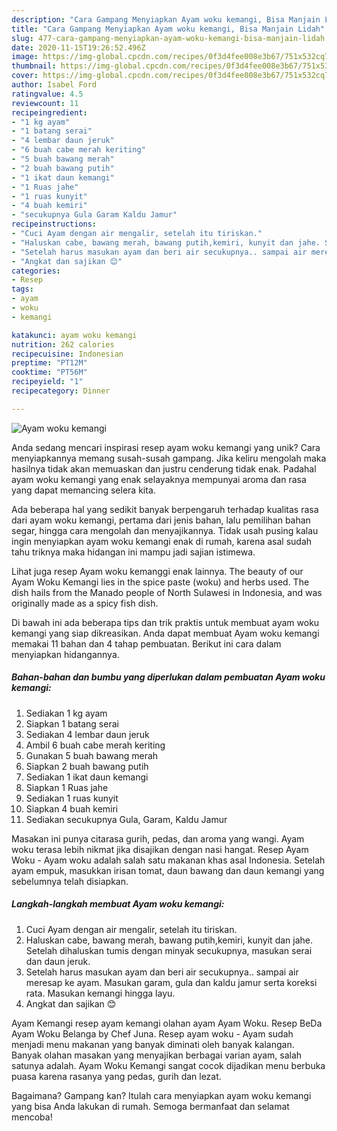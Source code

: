 ```yaml
---
description: "Cara Gampang Menyiapkan Ayam woku kemangi, Bisa Manjain Lidah"
title: "Cara Gampang Menyiapkan Ayam woku kemangi, Bisa Manjain Lidah"
slug: 477-cara-gampang-menyiapkan-ayam-woku-kemangi-bisa-manjain-lidah
date: 2020-11-15T19:26:52.496Z
image: https://img-global.cpcdn.com/recipes/0f3d4fee008e3b67/751x532cq70/ayam-woku-kemangi-foto-resep-utama.jpg
thumbnail: https://img-global.cpcdn.com/recipes/0f3d4fee008e3b67/751x532cq70/ayam-woku-kemangi-foto-resep-utama.jpg
cover: https://img-global.cpcdn.com/recipes/0f3d4fee008e3b67/751x532cq70/ayam-woku-kemangi-foto-resep-utama.jpg
author: Isabel Ford
ratingvalue: 4.5
reviewcount: 11
recipeingredient:
- "1 kg ayam"
- "1 batang serai"
- "4 lembar daun jeruk"
- "6 buah cabe merah keriting"
- "5 buah bawang merah"
- "2 buah bawang putih"
- "1 ikat daun kemangi"
- "1 Ruas jahe"
- "1 ruas kunyit"
- "4 buah kemiri"
- "secukupnya Gula Garam Kaldu Jamur"
recipeinstructions:
- "Cuci Ayam dengan air mengalir, setelah itu tiriskan."
- "Haluskan cabe, bawang merah, bawang putih,kemiri, kunyit dan jahe. Setelah dihaluskan tumis dengan minyak secukupnya, masukan serai dan daun jeruk."
- "Setelah harus masukan ayam dan beri air secukupnya.. sampai air meresap ke ayam. Masukan garam, gula dan kaldu jamur serta koreksi rata. Masukan kemangi hingga layu."
- "Angkat dan sajikan 😊"
categories:
- Resep
tags:
- ayam
- woku
- kemangi

katakunci: ayam woku kemangi 
nutrition: 262 calories
recipecuisine: Indonesian
preptime: "PT12M"
cooktime: "PT56M"
recipeyield: "1"
recipecategory: Dinner

---
```



![Ayam woku kemangi](https://img-global.cpcdn.com/recipes/0f3d4fee008e3b67/751x532cq70/ayam-woku-kemangi-foto-resep-utama.jpg)

Anda sedang mencari inspirasi resep ayam woku kemangi yang unik? Cara menyiapkannya memang susah-susah gampang. Jika keliru mengolah maka hasilnya tidak akan memuaskan dan justru cenderung tidak enak. Padahal ayam woku kemangi yang enak selayaknya mempunyai aroma dan rasa yang dapat memancing selera kita.

Ada beberapa hal yang sedikit banyak berpengaruh terhadap kualitas rasa dari ayam woku kemangi, pertama dari jenis bahan, lalu pemilihan bahan segar, hingga cara mengolah dan menyajikannya. Tidak usah pusing kalau ingin menyiapkan ayam woku kemangi enak di rumah, karena asal sudah tahu triknya maka hidangan ini mampu jadi sajian istimewa.

Lihat juga resep Ayam woku kemanggi enak lainnya. The beauty of our Ayam Woku Kemangi lies in the spice paste (woku) and herbs used. The dish hails from the Manado people of North Sulawesi in Indonesia, and was originally made as a spicy fish dish.


Di bawah ini ada beberapa tips dan trik praktis untuk membuat ayam woku kemangi yang siap dikreasikan. Anda dapat membuat Ayam woku kemangi memakai 11 bahan dan 4 tahap pembuatan. Berikut ini cara dalam menyiapkan hidangannya.

<!--inarticleads1-->

##### Bahan-bahan dan bumbu yang diperlukan dalam pembuatan Ayam woku kemangi:

1. Sediakan 1 kg ayam
1. Siapkan 1 batang serai
1. Sediakan 4 lembar daun jeruk
1. Ambil 6 buah cabe merah keriting
1. Gunakan 5 buah bawang merah
1. Siapkan 2 buah bawang putih
1. Sediakan 1 ikat daun kemangi
1. Siapkan 1 Ruas jahe
1. Sediakan 1 ruas kunyit
1. Siapkan 4 buah kemiri
1. Sediakan secukupnya Gula, Garam, Kaldu Jamur


Masakan ini punya citarasa gurih, pedas, dan aroma yang wangi. Ayam woku terasa lebih nikmat jika disajikan dengan nasi hangat. Resep Ayam Woku - Ayam woku adalah salah satu makanan khas asal Indonesia. Setelah ayam empuk, masukkan irisan tomat, daun bawang dan daun kemangi yang sebelumnya telah disiapkan. 

<!--inarticleads2-->

##### Langkah-langkah membuat Ayam woku kemangi:

1. Cuci Ayam dengan air mengalir, setelah itu tiriskan.
1. Haluskan cabe, bawang merah, bawang putih,kemiri, kunyit dan jahe. Setelah dihaluskan tumis dengan minyak secukupnya, masukan serai dan daun jeruk.
1. Setelah harus masukan ayam dan beri air secukupnya.. sampai air meresap ke ayam. Masukan garam, gula dan kaldu jamur serta koreksi rata. Masukan kemangi hingga layu.
1. Angkat dan sajikan 😊


Ayam Kemangi resep ayam kemangi olahan ayam Ayam Woku. Resep BeDa Ayam Woku Belanga by Chef Juna. Resep ayam woku - Ayam sudah menjadi menu makanan yang banyak diminati oleh banyak kalangan. Banyak olahan masakan yang menyajikan berbagai varian ayam, salah satunya adalah. Ayam Woku Kemangi sangat cocok dijadikan menu berbuka puasa karena rasanya yang pedas, gurih dan lezat. 

Bagaimana? Gampang kan? Itulah cara menyiapkan ayam woku kemangi yang bisa Anda lakukan di rumah. Semoga bermanfaat dan selamat mencoba!
